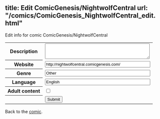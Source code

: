 title: Edit ComicGenesis/NightwolfCentral
url: "/comics/ComicGenesis_NightwolfCentral_edit.html"
---
Edit info for comic ComicGenesis/NightwolfCentral

<form name="comic" action="http://gaepostmail.appspot.com/comic/" method="post">
<table class="comicinfo">
<tr>
<th>Description</th><td><textarea name="description" cols="40" rows="3"></textarea></td>
</tr>
<tr>
<th>Website</th><td><input type="text" name="url" value="http://nightwolfcentral.comicgenesis.com/" size="40"/></td>
</tr>
<tr>
<th>Genre</th><td><input type="text" name="genre" value="Other" size="40"/></td>
</tr>
<tr>
<th>Language</th><td><input type="text" name="language" value="English" size="40"/></td>
</tr>
<tr>
<th>Adult content</th><td><input type="checkbox" name="adult" value="adult" /></td>
</tr>
<tr>
<th></th><td>
<input type="hidden" name="comic" value="ComicGenesis_NightwolfCentral" />
<input type="submit" name="submit" value="Submit" />
</td>
</tr>
</table>
</form>

Back to the [comic](ComicGenesis_NightwolfCentral.html).
